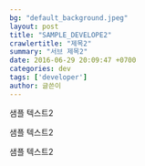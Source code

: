 ```yaml
---
bg: "default_background.jpeg"
layout: post
title: "SAMPLE_DEVELOPE2"
crawlertitle: "제목2"
summary: "서브 제목2"
date: 2016-06-29 20:09:47 +0700
categories: dev
tags: ['developer']
author: 글쓴이
---
```



샘플 텍스트2

샘플 텍스트2

샘플 텍스트2